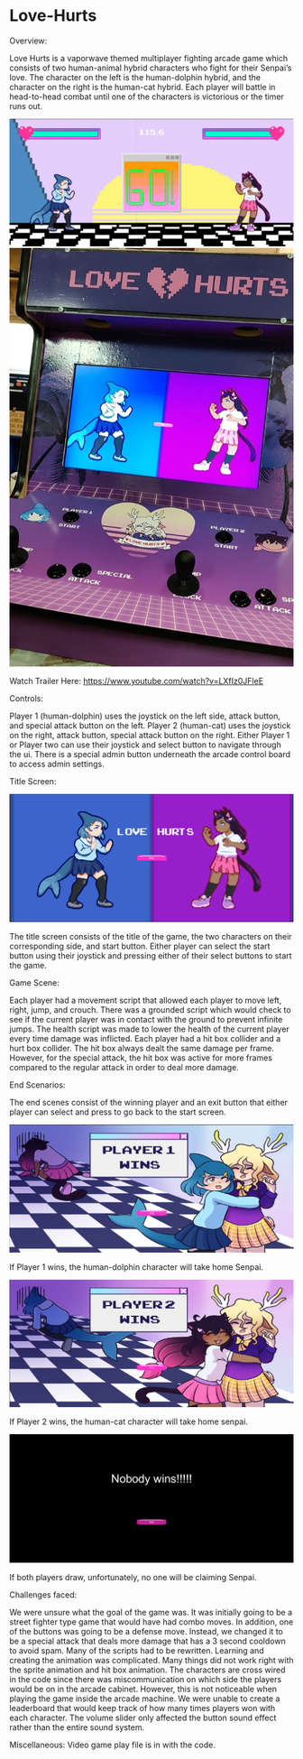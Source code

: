 # Love-Hurts

Overview:

Love Hurts is a vaporwave themed multiplayer fighting arcade game which consists of two human-animal hybrid characters who fight for their Senpai’s love. The character on the left is the human-dolphin hybrid, and the character on the right is the human-cat hybrid. Each player will battle in head-to-head combat until one of the characters is victorious or the timer runs out. 

![alt text](https://github.com/Matt01234/Love-Hurts/blob/main/Go_Screen.png?raw=true)
![alt text](https://github.com/Matt01234/Love-Hurts/blob/main/ArcadeCabinet.jpg?raw=true)

Watch Trailer Here: 
https://www.youtube.com/watch?v=LXfIz0JFleE

Controls: 

Player 1 (human-dolphin) uses the joystick on the left side, attack button, and special attack button on the left. Player 2 (human-cat) uses the joystick on the right, attack button, special attack button on the right. Either Player 1 or Player two can use their joystick and select button to navigate through the ui. There is a special admin button underneath the arcade control board to access admin settings.

Title Screen:

![alt text](https://github.com/Matt01234/Love-Hurts/blob/main/title_screen.png?raw=true)

The title screen consists of the title of the game, the two characters on their corresponding side, and start button. Either player can select the start button using their joystick and pressing either of their select buttons to start the game. 

Game Scene:

Each player had a movement script that allowed each player to move left, right, jump, and crouch. There was a grounded script which would check to see if the current player was in contact with the ground to prevent infinite jumps. The health script was made to lower the health of the current player every time damage was inflicted. Each player had a hit box collider and a hurt box collider. The hit box always dealt the same damage per frame. However, for the special attack, the hit box was active for more frames compared to the regular attack in order to deal more damage.

End Scenarios:

The end scenes consist of the winning player and an exit button that either player can select and press to go back to the start screen.

![alt text](https://github.com/Matt01234/Love-Hurts/blob/main/Player_1_wins.png?raw=true)

If Player 1 wins, the human-dolphin character will take home Senpai.

![alt text](https://github.com/Matt01234/Love-Hurts/blob/main/Player_2_wins.png?raw=true)

If Player 2 wins, the human-cat character will take home senpai.

![alt text](https://github.com/Matt01234/Love-Hurts/blob/main/End_Screen.png?raw=true)

If both players draw, unfortunately, no one will be claiming Senpai.

Challenges faced: 

We were unsure what the goal of the game was. It was initially going to be a street fighter type game that would have had combo moves. In addition, one of the buttons was going to be a defense move. Instead, we changed it to be a special attack that deals more damage that has a 3 second cooldown to avoid spam. Many of the scripts had to be rewritten. Learning and creating the animation was complicated. Many things did not work right with the sprite animation and hit box animation. The characters are cross wired in the code since there was miscommunication on which side the players would be on in the arcade cabinet. However, this is not noticeable when playing the game inside the arcade machine. We were unable to create a leaderboard that would keep track of how many times players won with each character. The volume slider only affected the button sound effect rather than the entire sound system.

Miscellaneous: Video game play file is in with the code. 
